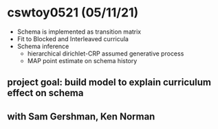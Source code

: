 # cswtoy0521 (05/11/21)
- Schema is implemented as transition matrix
- Fit to Blocked and Interleaved curricula
- Schema inference 
  - hierarchical dirichlet-CRP assumed generative process
  - MAP point estimate on schema history 


## project goal: build model to explain curriculum effect on schema  
## with Sam Gershman, Ken Norman

